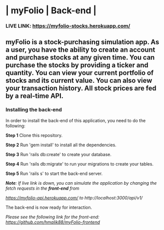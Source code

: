 # | myFolio | Back-end |

### LIVE LINK: https://myfolio-stocks.herokuapp.com/

## myFolio is a stock-purchasing simulation app. As a user, you have the ability to create an account and purchase stocks at any given time. You can purchase the stocks by providing a ticker and quantity. You can view your current portfolio of stocks and its current value. You can also view your transaction history. All stock prices are fed by a real-time API.

### Installing the back-end

In order to install the back-end of this application, you need to do the following:



**Step 1** Clone this repository.

**Step 2** Run 'gem install' to install all the dependencies.

**Step 3** Run 'rails db:create' to create your database.

**Step 4** Run 'rails db:migrate' to run your migrations to create your tables.

**Step 5** Run 'rails s' to start the back-end server.

***Note**: If live link is down, you can simulate the application by changing the fetch requests in the **front-end** from*

*https://myfolio-api.herokuapp.com/ to http://localhost:3000/api/v1/*

The back-end is now ready for interaction.

*Please see the following link for the front-end: https://github.com/hmalik88/myFolio-frontend* 
